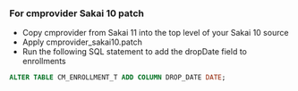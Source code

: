 ### For cmprovider Sakai 10 patch

- Copy cmprovider from Sakai 11 into the top level of your Sakai 10 source
- Apply cmprovider_sakai10.patch
- Run the following SQL statement to add the dropDate field to enrollments

```sql
ALTER TABLE CM_ENROLLMENT_T ADD COLUMN DROP_DATE DATE;
```
